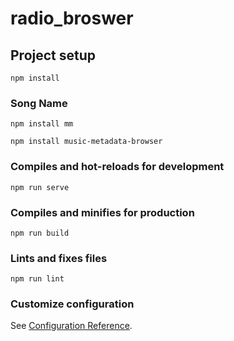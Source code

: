 # radio_broswer

## Project setup
```
npm install
```
### Song Name
```
npm install mm
```
```
npm install music-metadata-browser
```

### Compiles and hot-reloads for development
```
npm run serve
```

### Compiles and minifies for production
```
npm run build
```

### Lints and fixes files
```
npm run lint
```

### Customize configuration
See [Configuration Reference](https://cli.vuejs.org/config/).

